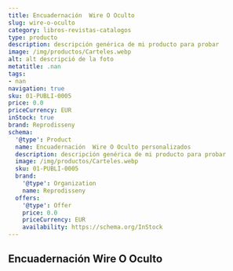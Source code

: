 ```yaml
---
title: Encuadernación  Wire O Oculto
slug: wire-o-oculto
category: libros-revistas-catalogos
type: producto
description: descripción genérica de mi producto para probar
image: /img/productos/Carteles.webp
alt: alt descripció de la foto
metatitle: .nan
tags:
- nan
navigation: true
sku: 01-PUBLI-0005
price: 0.0
priceCurrency: EUR
inStock: true
brand: Reprodisseny
schema:
  '@type': Product
  name: Encuadernación  Wire O Oculto personalizados
  description: descripción genérica de mi producto para probar
  image: /img/productos/Carteles.webp
  sku: 01-PUBLI-0005
  brand:
    '@type': Organization
    name: Reprodisseny
  offers:
    '@type': Offer
    price: 0.0
    priceCurrency: EUR
    availability: https://schema.org/InStock
---
```


## Encuadernación  Wire O Oculto

